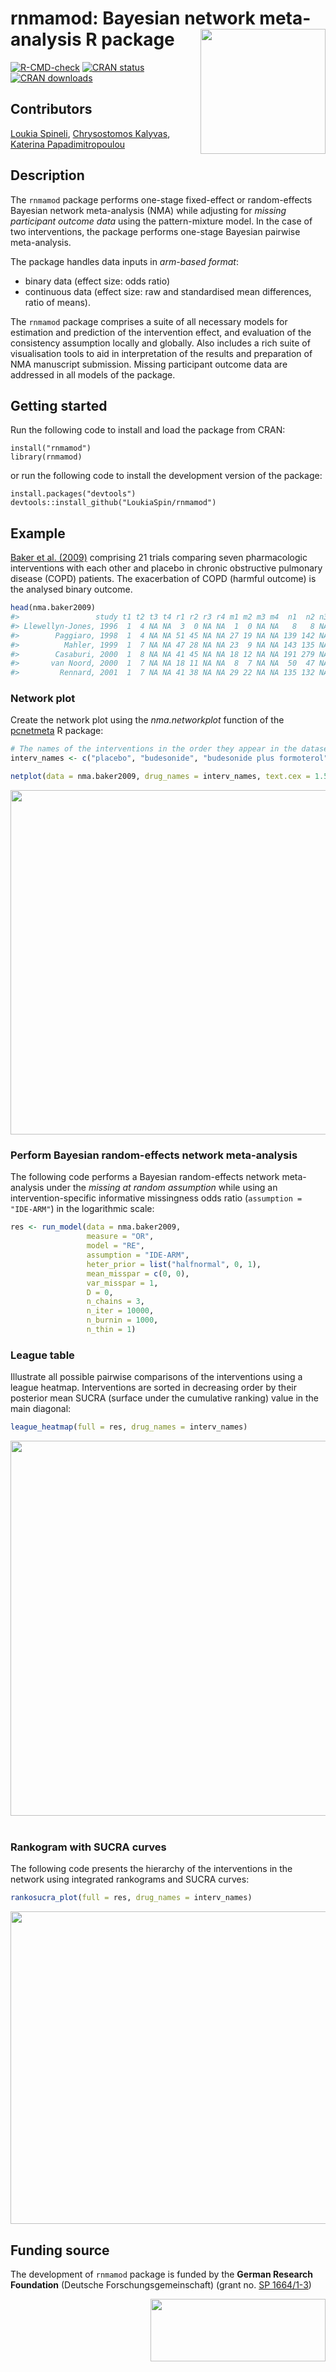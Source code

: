 
# rnmamod: Bayesian network meta-analysis R package   <img src="man/figures/hexsticker_rnmamod.png" align="right" width="200" />             

<!-- badges: start -->
[![R-CMD-check](https://github.com/LoukiaSpin/rnmamod/workflows/R-CMD-check/badge.svg)](https://github.com/LoukiaSpin/rnmamod/actions)
[![CRAN status](https://www.r-pkg.org/badges/version/rnmamod)](https://CRAN.R-project.org/package=rnmamod)
[![CRAN downloads](https://cranlogs.r-pkg.org/badges/grand-total/rnmamod)](https://cranlogs.r-pkg.org/badges/grand-total/rnmamod)
<!-- badges: end -->
  

## Contributors

[Loukia Spineli](https://orcid.org/0000-0001-9515-582X), [Chrysostomos Kalyvas](https://orcid.org/0000-0003-0606-4518), [Katerina Papadimitropoulou](https://orcid.org/0000-0002-5732-4044)

## Description 

The `rnmamod` package performs one-stage fixed-effect or random-effects Bayesian network meta-analysis (NMA) while adjusting for *missing participant outcome data* using the pattern-mixture model. In the case of two interventions, the package performs one-stage Bayesian pairwise meta-analysis. 

The package handles data inputs in *arm-based format*:
- binary data (effect size: odds ratio)  
- continuous data (effect size: raw and standardised mean differences, ratio of means).

<!--- The pattern-mixture model allows the incorporation of the informative missingness odds ratio for binary outcomes, whilst the informative missingness difference of means and the informative missingness ratio of means for continuous outcomes. --->

The `rnmamod` package comprises a suite of all necessary models for estimation and prediction of the intervention effect, and evaluation of the consistency assumption locally and globally. Also includes a rich suite of visualisation tools to aid in interpretation of the results and preparation of NMA manuscript submission. 
Missing participant outcome data are addressed in all models of the package.

<!---that aid the interpretation and accommodation of the results in the submitted research work for publication. --->

## Getting started

Run the following code to install and load the package from CRAN:

    install("rnmamod")
    library(rnmamod)

or run the following code to install the development version of the package:

    install.packages("devtools")
    devtools::install_github("LoukiaSpin/rnmamod")

## Example

<!--- We will use the dataset of --->
[Baker et al. (2009)](https://pubmed.ncbi.nlm.nih.gov/19637942/) comprising 21 trials comparing seven pharmacologic interventions with each other and placebo in chronic obstructive pulmonary disease (COPD) patients. The exacerbation of COPD (harmful outcome) is the analysed binary outcome.

``` r
head(nma.baker2009)
#>                 study t1 t2 t3 t4 r1 r2 r3 r4 m1 m2 m3 m4  n1  n2 n3 n4
#> Llewellyn-Jones, 1996  1  4 NA NA  3  0 NA NA  1  0 NA NA   8   8 NA NA
#>        Paggiaro, 1998  1  4 NA NA 51 45 NA NA 27 19 NA NA 139 142 NA NA
#>          Mahler, 1999  1  7 NA NA 47 28 NA NA 23  9 NA NA 143 135 NA NA
#>        Casaburi, 2000  1  8 NA NA 41 45 NA NA 18 12 NA NA 191 279 NA NA
#>       van Noord, 2000  1  7 NA NA 18 11 NA NA  8  7 NA NA  50  47 NA NA
#>         Rennard, 2001  1  7 NA NA 41 38 NA NA 29 22 NA NA 135 132 NA NA
```

### Network plot

Create the network plot using the *nma.networkplot* function of the [pcnetmeta](https://CRAN.R-project.org/package=netmeta) R package:

``` r
# The names of the interventions in the order they appear in the dataset
interv_names <- c("placebo", "budesonide", "budesonide plus formoterol", "fluticasone", "fluticasone plus salmeterol", "formoterol", "salmeterol", "tiotropium")

netplot(data = nma.baker2009, drug_names = interv_names, text.cex = 1.5)
```

<div style="text-align: center"> 
<img src="man/figures/Network_Baker.png" width="800" height="551" align="center">
</div>

### Perform Bayesian random-effects network meta-analysis

The following code performs a Bayesian random-effects network meta-analysis under the *missing at random assumption* while using an intervention-specific informative missingness odds ratio (`assumption = "IDE-ARM"`) in the logarithmic scale:

``` r
res <- run_model(data = nma.baker2009,
                 measure = "OR",
                 model = "RE",
                 assumption = "IDE-ARM",
                 heter_prior = list("halfnormal", 0, 1),
                 mean_misspar = c(0, 0), 
                 var_misspar = 1,
                 D = 0,
                 n_chains = 3,
                 n_iter = 10000,
                 n_burnin = 1000,
                 n_thin = 1)
```

### League table

Illustrate all possible pairwise comparisons of the interventions using a league heatmap. Interventions are sorted in decreasing order by their posterior mean SUCRA (surface under the cumulative ranking) value in the main diagonal:

``` r
league_heatmap(full = res, drug_names = interv_names)
```

<div style="text-align: center"> 
 <img src="man/figures/League_Baker.png" width="850" height="600" align="center"> 
<!--- <img src="man/figures/League_Baker.png" width="70%" height="70%" align="center"> --->  
<!--- <img src="man/figures/League_Baker.png" width="70%" height="90%" align="center"> --->
</div>
<br/>

### Rankogram with SUCRA curves

The following code presents the hierarchy of the interventions in the network using integrated rankograms and SUCRA curves:

``` r
rankosucra_plot(full = res, drug_names = interv_names)
```

<div style="text-align: center"> 
 <img src="man/figures/Sucra_Baker.png" width="700" height="500" align="center"> 
<!--- <img src="man/figures/Sucra_Baker.png" width="70%" height="70%" align="center"> --->
<!--- <img src="man/figures/Sucra_Baker.png" width="70%" height="90%" align="center"> --->
</div>

## Funding source

The development of `rnmamod` package is funded by the **German Research Foundation** (Deutsche Forschungsgemeinschaft) (grant no. [SP 1664/1-3](https://gepris.dfg.de/gepris/projekt/339420617)) <div style="text-align: right"> <img src="man/figures/dfg_logo_schriftzug_blau_foerderung_en.png" width="280" height="100" align="right"></div>
